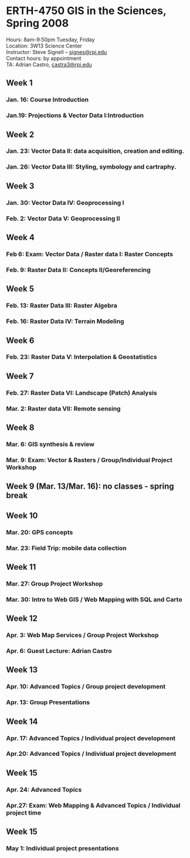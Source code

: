 # ERTH-4750  GIS in the Sciences, Spring 2008  
Hours: 8am-9:50pm Tuesday, Friday  
Location: 3W13 Science Center  
Instructor: Steve Signell – signes@rpi.edu   
Contact hours: by appointment  
TA: Adrian Castro, castra3@rpi.edu   
  
## Week 1 
### Jan. 16: Course Introduction
### Jan.19:  Projections & Vector Data I:Introduction  
## Week 2
### Jan. 23: Vector Data II: data acquisition, creation and editing.
### Jan. 26: Vector Data III: Styling, symbology and cartraphy.
## Week 3 
### Jan. 30: Vector Data IV: Geoprocessing I
### Feb. 2: Vector Data V: Geoprocessing II
## Week 4 
### Feb 6: Exam: Vector Data / Raster data I: Raster Concepts
### Feb. 9: Raster Data II:  Concepts II/Georeferencing  
## Week 5 
### Feb. 13: Raster Data III: Raster Algebra
### Feb. 16: Raster Data IV: Terrain Modeling  
## Week 6 
### Feb. 23: Raster Data V: Interpolation & Geostatistics
## Week 7 
### Feb. 27: Raster Data VI: Landscape (Patch) Analysis
### Mar. 2: Raster data VII: Remote sensing  
## Week 8
### Mar. 6: GIS synthesis & review 
### Mar. 9: Exam: Vector & Rasters / Group/Individual Project Workshop
## Week 9 (Mar. 13/Mar. 16): no classes - spring break  
## Week 10
### Mar. 20: GPS concepts 
### Mar. 23: Field Trip: mobile data collection  
## Week 11
### Mar. 27: Group Project Workshop 
### Mar. 30: Intro to Web GIS / Web Mapping with SQL and Carto    
## Week 12 
### Apr. 3: Web Map Services / Group Project Workshop
### Apr. 6: Guest Lecture: Adrian Castro  
## Week 13
### Apr. 10: Advanced Topics / Group project development
### Apr. 13: Group Presentations 
## Week 14 
### Apr. 17: Advanced Topics / Individual project development 
### Apr.20:  Advanced Topics / Individual project development  
## Week 15
### Apr. 24: Advanced Topics
### Apr.27: Exam: Web Mapping & Advanced Topics / Individual project time     
## Week 15
### May 1: Individual project presentations
